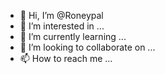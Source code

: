 - 👋 Hi, I’m @Roneypal
- 👀 I’m interested in ...
- 🌱 I’m currently learning ...
- 💞️ I’m looking to collaborate on ...
- 📫 How to reach me ...

<!---
Roneypal/Roneypal is a ✨ special ✨ repository because its `README.md` (this file) appears on your GitHub profile.
You can click the Preview link to take a look at your changes.
--->
